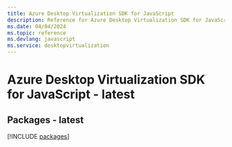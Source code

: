 ```yaml
---
title: Azure Desktop Virtualization SDK for JavaScript
description: Reference for Azure Desktop Virtualization SDK for JavaScript
ms.date: 04/04/2024
ms.topic: reference
ms.devlang: javascript
ms.service: desktopvirtualization
---
```

# Azure Desktop Virtualization SDK for JavaScript - latest
## Packages - latest
[!INCLUDE [packages](desktop-virtualization-index.md)]